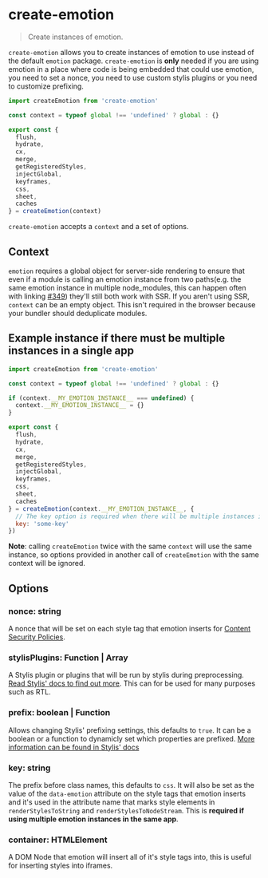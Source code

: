 # create-emotion

> Create instances of emotion.

`create-emotion` allows you to create instances of emotion to use instead of the default `emotion` package. `create-emotion` is **only** needed if you are using emotion in a place where code is being embedded that could use emotion, you need to set a nonce, you need to use custom stylis plugins or you need to customize prefixing.

```jsx
import createEmotion from 'create-emotion'

const context = typeof global !== 'undefined' ? global : {}

export const {
  flush,
  hydrate,
  cx,
  merge,
  getRegisteredStyles,
  injectGlobal,
  keyframes,
  css,
  sheet,
  caches
} = createEmotion(context)
```

`create-emotion` accepts a `context` and a set of options.

## Context

`emotion` requires a global object for server-side rendering to ensure that even if a module is calling an emotion instance from two paths(e.g. the same emotion instance in multiple node_modules, this can happen often with linking [#349](https://github.com/emotion-js/emotion/issues/349)) they'll still both work with SSR. If you aren't using SSR, `context` can be an empty object. This isn't required in the browser because your bundler should deduplicate modules.


## Example instance if there must be multiple instances in a single app

```jsx
import createEmotion from 'create-emotion'

const context = typeof global !== 'undefined' ? global : {}

if (context.__MY_EMOTION_INSTANCE__ === undefined) {
  context.__MY_EMOTION_INSTANCE__ = {}
}

export const {
  flush,
  hydrate,
  cx,
  merge,
  getRegisteredStyles,
  injectGlobal,
  keyframes,
  css,
  sheet,
  caches
} = createEmotion(context.__MY_EMOTION_INSTANCE__, {
  // The key option is required when there will be multiple instances in a single app
  key: 'some-key'
})
```

**Note**: calling `createEmotion` twice with the same `context` will use the same instance, so options provided in another call of `createEmotion` with the same context will be ignored.

## Options

### nonce: string

A nonce that will be set on each style tag that emotion inserts for [Content Security Policies](https://developer.mozilla.org/en-US/docs/Web/HTTP/CSP).

### stylisPlugins: Function | Array<Function>

A Stylis plugin or plugins that will be run by stylis during preprocessing. [Read Stylis' docs to find out more](https://github.com/thysultan/stylis.js#plugins). This can for be used for many purposes such as RTL.

### prefix: boolean | Function

Allows changing Stylis' prefixing settings, this defaults to `true`. It can be a boolean or a function to dynamicly set which properties are prefixed. [More information can be found in Stylis' docs](https://github.com/thysultan/stylis.js#vendor-prefixing)

### key: string

The prefix before class names, this defaults to `css`. It will also be set as the value of the `data-emotion` attribute on the style tags that emotion inserts and it's used in the attribute name that marks style elements in `renderStylesToString` and `renderStylesToNodeStream`. This is **required if using multiple emotion instances in the same app**.

### container: HTMLElement

A DOM Node that emotion will insert all of it's style tags into, this is useful for inserting styles into iframes.
